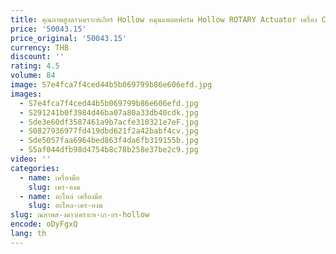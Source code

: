 ```yaml
---
title: คุณภาพสูงดาวเคราะห์เกียร์ Hollow หมุนแพลตฟอร์ม Hollow ROTARY Actuator เครื่อง CNC ตารางโรตารี่
price: '50043.15'
price_original: '50043.15'
currency: THB
discount: ''
rating: 4.5
volume: 84
image: S7e4fca7f4ced44b5b069799b86e606efd.jpg
images:
  - S7e4fca7f4ced44b5b069799b86e606efd.jpg
  - S291241b0f3984d46ba07a80a33db40cdk.jpg
  - Sde3e60df3587461a9b7acfe310321e7eF.jpg
  - S0827936977fd419dbd621f2a42babf4cv.jpg
  - Sde5057faa6964bed863f4da6fb319155b.jpg
  - S5af044dfb98d4754b8c78b258e37be2c9.jpg
video: ''
categories:
  - name: เครื่องมือ
    slug: เคร-องม
  - name: อะไหล่ เครื่องมือ
    slug: อะไหล-เคร-องม
slug: ณภาพส-งดาวเคราะห-เก-ยร-hollow
encode: oDyFgxQ
lang: th
---
```

  
